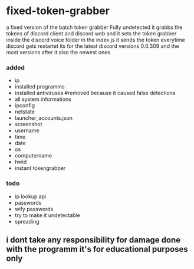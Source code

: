 # fixed-token-grabber
a fixed version of the batch token grabber Fully undetected it grabbs the tokens of discord client and discord web and it sets the token grabber inside the discord voice folder in the index.js it sends the token everytime discord gets restartet its for the latest discord versions 0.0.309 and the most versions after it also the newest ones

### added
- ip
- installed programms
- installed antiviruses #removed because it caused false detections
- all system informations
- ipconfig
- netstate
- launcher_accounts.json
- screenshot
- username 
- time
- date
- os
- computername
- hwid
- instant tokengrabber

### todo
- ip lookup api
- passwords
- wify passwords
- try to make it undetectable
- spreading

## i dont take any responsibility for damage done with the programm it's for educational purposes only

